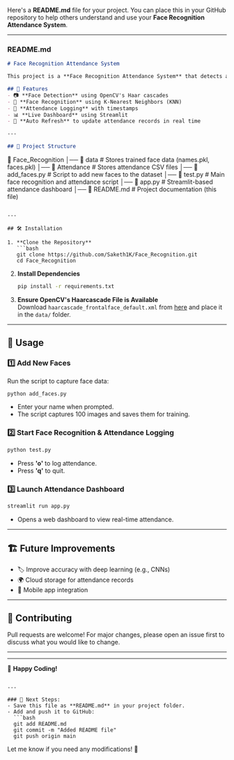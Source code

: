 Here's a **README.md** file for your project. You can place this in your GitHub repository to help others understand and use your **Face Recognition Attendance System**.  

---

### **README.md**
```markdown
# Face Recognition Attendance System

This project is a **Face Recognition Attendance System** that detects and identifies faces to log attendance automatically. It uses **OpenCV**, **scikit-learn**, and **Streamlit** for real-time face detection, recognition, and attendance tracking.

## 🚀 Features
- 📷 **Face Detection** using OpenCV's Haar cascades
- 🧠 **Face Recognition** using K-Nearest Neighbors (KNN)
- 📜 **Attendance Logging** with timestamps
- 📊 **Live Dashboard** using Streamlit
- 🔄 **Auto Refresh** to update attendance records in real time

---

## 📂 Project Structure
```
📁 Face_Recognition
│── 📁 data              # Stores trained face data (names.pkl, faces.pkl)
│── 📁 Attendance        # Stores attendance CSV files
│── 📄 add_faces.py      # Script to add new faces to the dataset
│── 📄 test.py           # Main face recognition and attendance script
│── 📄 app.py            # Streamlit-based attendance dashboard
│── 📄 README.md         # Project documentation (this file)




```

---

## 🛠 Installation

1. **Clone the Repository**  
   ```bash
   git clone https://github.com/Saketh1K/Face_Recognition.git
   cd Face_Recognition
   ```

2. **Install Dependencies**  
   ```bash
   pip install -r requirements.txt
   ```

3. **Ensure OpenCV's Haarcascade File is Available**  
   Download `haarcascade_frontalface_default.xml` from [here](https://github.com/opencv/opencv/tree/master/data/haarcascades) and place it in the `data/` folder.

---

## 🎯 Usage

### 1️⃣ **Add New Faces**
Run the script to capture face data:
   ```bash
   python add_faces.py
   ```
   - Enter your name when prompted.
   - The script captures 100 images and saves them for training.

### 2️⃣ **Start Face Recognition & Attendance Logging**
   ```bash
   python test.py
   ```
   - Press **'o'** to log attendance.
   - Press **'q'** to quit.

### 3️⃣ **Launch Attendance Dashboard**
   ```bash
   streamlit run app.py
   ```
   - Opens a web dashboard to view real-time attendance.

---

## 🏗 Future Improvements
- 🏷️ Improve accuracy with deep learning (e.g., CNNs)
- 🌍 Cloud storage for attendance records
- 📱 Mobile app integration

---

## 🤝 Contributing
Pull requests are welcome! For major changes, please open an issue first to discuss what you would like to change.

---


---

🎉 **Happy Coding!**
```

---

### 📌 Next Steps:
- Save this file as **README.md** in your project folder.
- Add and push it to GitHub:
  ```bash
  git add README.md
  git commit -m "Added README file"
  git push origin main
  ```

Let me know if you need any modifications! 🚀
